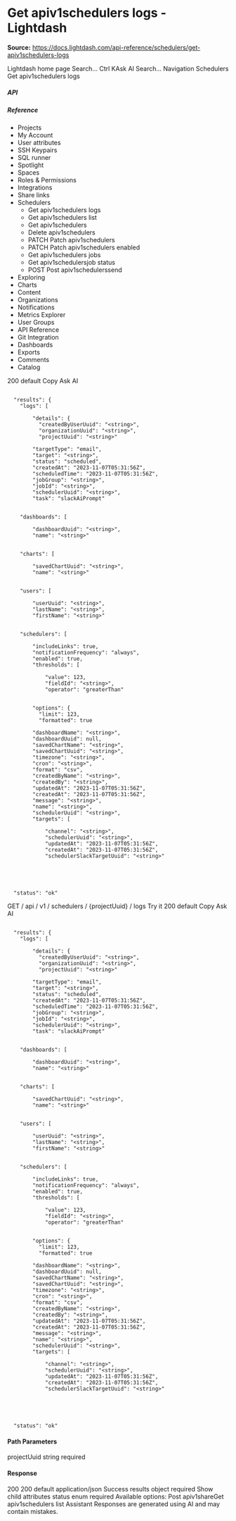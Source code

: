 # Get apiv1schedulers logs - Lightdash

**Source:** https://docs.lightdash.com/api-reference/schedulers/get-apiv1schedulers-logs

Lightdash home page
Search...
Ctrl KAsk AI
Search...
Navigation
Schedulers
Get apiv1schedulers logs
##### API


##### Reference
  * Projects
  * My Account
  * User attributes
  * SSH Keypairs
  * SQL runner
  * Spotlight
  * Spaces
  * Roles & Permissions
  * Integrations
  * Share links
  * Schedulers
    * Get apiv1schedulers logs
    * Get apiv1schedulers list
    * Get apiv1schedulers
    * Delete apiv1schedulers
    * PATCH
Patch apiv1schedulers
    * PATCH
Patch apiv1schedulers enabled
    * Get apiv1schedulers jobs
    * Get apiv1schedulersjob status
    * POST
Post apiv1schedulerssend
  * Exploring
  * Charts
  * Content
  * Organizations
  * Notifications
  * Metrics Explorer
  * User Groups
  * API Reference
  * Git Integration
  * Dashboards
  * Exports
  * Comments
  * Catalog


200
default
Copy
Ask AI
```

  "results": {
    "logs": [

        "details": {
          "createdByUserUuid": "<string>",
          "organizationUuid": "<string>",
          "projectUuid": "<string>"

        "targetType": "email",
        "target": "<string>",
        "status": "scheduled",
        "createdAt": "2023-11-07T05:31:56Z",
        "scheduledTime": "2023-11-07T05:31:56Z",
        "jobGroup": "<string>",
        "jobId": "<string>",
        "schedulerUuid": "<string>",
        "task": "slackAiPrompt"


    "dashboards": [

        "dashboardUuid": "<string>",
        "name": "<string>"


    "charts": [

        "savedChartUuid": "<string>",
        "name": "<string>"


    "users": [

        "userUuid": "<string>",
        "lastName": "<string>",
        "firstName": "<string>"


    "schedulers": [

        "includeLinks": true,
        "notificationFrequency": "always",
        "enabled": true,
        "thresholds": [

            "value": 123,
            "fieldId": "<string>",
            "operator": "greaterThan"


        "options": {
          "limit": 123,
          "formatted": true

        "dashboardName": "<string>",
        "dashboardUuid": null,
        "savedChartName": "<string>",
        "savedChartUuid": "<string>",
        "timezone": "<string>",
        "cron": "<string>",
        "format": "csv",
        "createdByName": "<string>",
        "createdBy": "<string>",
        "updatedAt": "2023-11-07T05:31:56Z",
        "createdAt": "2023-11-07T05:31:56Z",
        "message": "<string>",
        "name": "<string>",
        "schedulerUuid": "<string>",
        "targets": [

            "channel": "<string>",
            "schedulerUuid": "<string>",
            "updatedAt": "2023-11-07T05:31:56Z",
            "createdAt": "2023-11-07T05:31:56Z",
            "schedulerSlackTargetUuid": "<string>"





  "status": "ok"

```

GET
/
api
/
v1
/
schedulers
/
{projectUuid}
/
logs
Try it
200
default
Copy
Ask AI
```

  "results": {
    "logs": [

        "details": {
          "createdByUserUuid": "<string>",
          "organizationUuid": "<string>",
          "projectUuid": "<string>"

        "targetType": "email",
        "target": "<string>",
        "status": "scheduled",
        "createdAt": "2023-11-07T05:31:56Z",
        "scheduledTime": "2023-11-07T05:31:56Z",
        "jobGroup": "<string>",
        "jobId": "<string>",
        "schedulerUuid": "<string>",
        "task": "slackAiPrompt"


    "dashboards": [

        "dashboardUuid": "<string>",
        "name": "<string>"


    "charts": [

        "savedChartUuid": "<string>",
        "name": "<string>"


    "users": [

        "userUuid": "<string>",
        "lastName": "<string>",
        "firstName": "<string>"


    "schedulers": [

        "includeLinks": true,
        "notificationFrequency": "always",
        "enabled": true,
        "thresholds": [

            "value": 123,
            "fieldId": "<string>",
            "operator": "greaterThan"


        "options": {
          "limit": 123,
          "formatted": true

        "dashboardName": "<string>",
        "dashboardUuid": null,
        "savedChartName": "<string>",
        "savedChartUuid": "<string>",
        "timezone": "<string>",
        "cron": "<string>",
        "format": "csv",
        "createdByName": "<string>",
        "createdBy": "<string>",
        "updatedAt": "2023-11-07T05:31:56Z",
        "createdAt": "2023-11-07T05:31:56Z",
        "message": "<string>",
        "name": "<string>",
        "schedulerUuid": "<string>",
        "targets": [

            "channel": "<string>",
            "schedulerUuid": "<string>",
            "updatedAt": "2023-11-07T05:31:56Z",
            "createdAt": "2023-11-07T05:31:56Z",
            "schedulerSlackTargetUuid": "<string>"





  "status": "ok"

```

#### Path Parameters
projectUuid
string
required
#### Response
200
200 default
application/json
Success
results
object
required
Show child attributes
status
enum<string>
required
Available options: 
Post apiv1shareGet apiv1schedulers list
Assistant
Responses are generated using AI and may contain mistakes.


